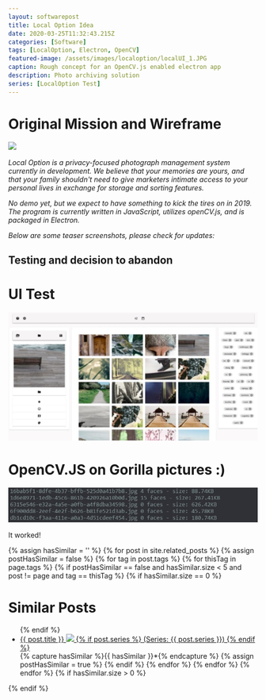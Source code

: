 ```yaml
---
layout: softwarepost
title: Local Option Idea
date: 2020-03-25T11:32:43.215Z
categories: [Software]
tags: [LocalOption, Electron, OpenCV]
featured-image: /assets/images/localoption/localUI_1.JPG
caption: Rough concept for an OpenCV.js enabled electron app
description: Photo archiving solution
series: [LocalOption Test]
---
```


# Original Mission and Wireframe

<a data-fancybox="gallery" href="/assets/images/localoption/electron_user_interface.png">
<img class="projectimage" src="/assets/images/localoption/electron_user_interface.png"></a>

<i>Local Option is a privacy-focused photograph management system currently in development. We believe that your memories are yours, and that your family shouldn't need to give marketers intimate access to your personal lives in exchange for storage and sorting features.</i>

<i>No demo yet, but we expect to have something to kick the tires on in 2019. The program is currently written in JavaScript, utilizes openCV.js, and is packaged in Electron.</i>

<i>Below are some teaser screenshots, please check for updates:</i>

## Testing and decision to abandon

# UI Test
<a data-fancybox="gallery" href="/assets/images/localoption/localUI_1.JPG">
<img class="projectimage" src="/assets/images/localoption/localUI_1.JPG"></a>

# OpenCV.JS on Gorilla pictures :)
<a data-fancybox="gallery" href="/assets/images/localoption/log.JPG">
<img class="projectimage" src="/assets/images/localoption/log.JPG"></a>

It worked!

{% assign hasSimilar = '' %}
{% for post in site.related_posts %}
{% assign postHasSimilar = false %}
{% for tag in post.tags %}
{% for thisTag in page.tags %}
{% if postHasSimilar == false and hasSimilar.size < 5 and post != page and tag == thisTag %}
{% if hasSimilar.size == 0 %}
# Similar Posts
<ul>
{% endif %}
<li class="relatedPost">
<a href="{{ site.url }}{{ post.url }}">{{ post.title }}
<img src="{{ post.featured-image }}" class='postlistimage' />
{% if post.series %}
(Series: {{ post.series }})
{% endif %}
</a>
</li>
{% capture hasSimilar %}{{ hasSimilar }}*{% endcapture %}
{% assign postHasSimilar = true %}
{% endif %}
{% endfor %}
{% endfor %}
{% endfor %}
{% if hasSimilar.size > 0 %}
</ul>
{% endif %}